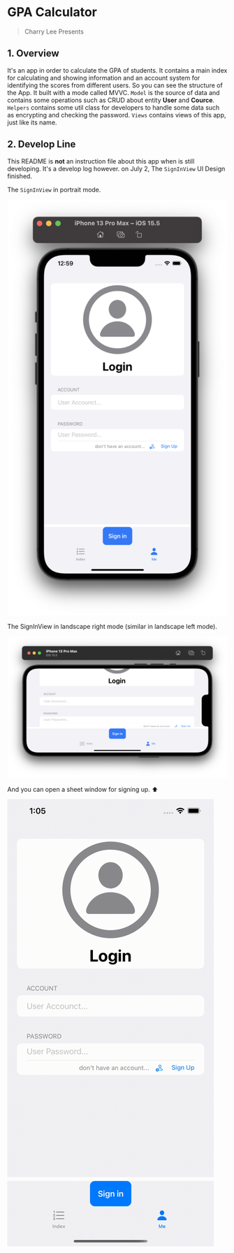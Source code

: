 #  GPA Calculator

> Charry Lee Presents

## 1. Overview
It's an app in order to calculate the GPA of students. It contains a main index for calculating and showing information and an account system for identifying the scores from different users.
So you can see the structure of the App. It built with a mode called MVVC. `Model` is the source of data and contains some operations such as CRUD about entity **User** and **Cource**. `Helpers` contains some util class for developers to handle some data such as encrypting and checking the password. `Views` contains views of this app, just like its name.

## 2. Develop Line
This README is **not** an instruction file about this app when is still developing. It's a develop log however.
on July 2, The `SignInView` UI Design finished.

The `SignInView` in portrait mode.

![](./MarkdownImages/SignInView.png)

The SignInView in landscape right mode (similar in landscape left mode).

![](./MarkdownImages/SignInViewLandscapeRight.png)

And you can open a sheet window for signing up. ⬆️ 

![](./MarkdownImages/CallSignUp.gif)

